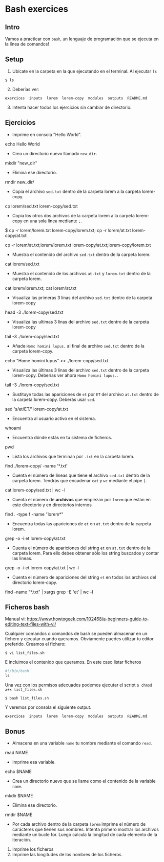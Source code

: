 # Bash exercices


## Intro

Vamos a practicar con `bash`, un lenguaje de programación que se ejecuta en la línea de comandos!

## Setup
1. Ubícate en la carpeta en la que ejecutando en el terminal. Al ejecutar `ls` 
```console
$ ls
```

2. Deberías ver: 
```console
exercices  inputs  lorem  lorem-copy  modules  outputs  README.md
```
3. Intenta hacer todos los ejercicios sin cambiar de directorio. 

## Ejercicios

* Imprime en consola "Hello World".

echo Hello World

* Crea un directorio nuevo llamado `new_dir`.

mkdir "new_dir"

* Elimina ese directorio.

rmdir new_dir/

* Copia el archivo `sed.txt` dentro de la carpeta lorem a la carpeta lorem-copy. 

cp lorem/sed.txt lorem-copy/sed.txt

* Copia los otros dos archivos de la carpeta lorem a la carpeta lorem-copy en una sola linea mediante `;`. 

$ cp -r lorem/lorem.txt lorem-copy/lorem.txt; cp -r lorem/at.txt lorem-copy/at.txt

cp -r lorem/at.txt;lorem/lorem.txt lorem-copy/at.txt;lorem-copy/lorem.txt

* Muestra el contenido del archivo `sed.txt` dentro de la carpeta lorem.

cat lorem/sed.txt

* Muestra el contenido de los archivos `at.txt` y `lorem.txt` dentro de la carpeta lorem. 

cat lorem/lorem.txt; cat lorem/at.txt

* Visualiza las primeras 3 linas del archivo `sed.txt` dentro de la carpeta lorem-copy 

head -3 ./lorem-copy/sed.txt

* Visualiza las ultimas 3 linas del archivo `sed.txt` dentro de la carpeta lorem-copy 

tail -3 ./lorem-copy/sed.txt

* Añade `Homo homini lupus.` al final de archivo `sed.txt` dentro de la carpeta lorem-copy. 

echo "Home homini lupus" >> ./lorem-copy/sed.txt

* Visualiza las últimas 3 linas del archivo `sed.txt` dentro de la carpeta lorem-copy. Deberías ver ahora `Homo homini lupus.`. 

tail -3 ./lorem-copy/sed.txt

* Sustituye todas las apariciones de `et` por `ET` del archivo `at.txt` dentro de la carpeta lorem-copy. Deberás usar `sed`.

sed 's/et/ET/' lorem-copy/at.txt

* Encuentra al usuario activo en el sistema.

whoami

* Encuentra dónde estás en tu sistema de ficheros.

pwd

* Lista los archivos que terminan por `.txt` en la carpeta lorem.

find ./lorem-copy/ -name '*.txt'

* Cuenta el número de lineas que tiene el archivo `sed.txt` dentro de la carpeta lorem. Tendrás que encadenar `cat` y `wc` mediante el pipe `|`. 

cat lorem-copy/sed.txt | wc -l

* Cuenta el número de **archivos** que empiezan por `lorem` que están en este directorio y en directorios internos

find . -type f -name "lorem*"

* Encuentra todas las apariciones de `et` en `at.txt` dentro de la carpeta lorem.

grep -o -i et lorem-copy/at.txt 

* Cuenta el número de apariciones del string `et` en `at.txt` dentro de la carpeta lorem. Para ello debes obtener sólo los string buscados y contar las lineas. 

grep -o -i et lorem-copy/at.txt | wc -l

*  Cuenta el número de apariciones del string `et` en todos los archivos del directorio lorem-copy. 

find -name "*.txt" | xargs grep -E 'et' | wc -l

## Ficheros bash

Manual vi: https://www.howtogeek.com/102468/a-beginners-guide-to-editing-text-files-with-vi/

Cualquier comandos o comandos de bash se pueden almacenar en un fichero y ejecutar cuando queramos. Obviamente puedes utilizar tu editor preferido. Creamos el fichero: 
```console
$ vi list_files.sh
```
E incluimos el contenido que queramos. En este caso listar ficheros
```python
#!/bin/bash
ls
```

Una vez con los permisos adecuados podemos ejecutar el script `$ chmod a+x list_files.sh`
```console
$ bash list_files.sh
```
Y veremos por consola el siguiente output. 
```console
exercices  inputs  lorem  lorem-copy  modules  outputs  README.md
```

## Bonus

* Almacena en una variable `name` tu nombre mediante el comando `read`.

read NAME

* Imprime esa variable.

echo $NAME

* Crea un directorio nuevo que se llame como el contenido de la variable `name`.

mkdir $NAME

* Elimina ese directorio. 

rmdir $NAME

* Por cada archivo dentro de la carpeta `lorem` imprime el número de carácteres que tienen sus nombres. Intenta primero mostrar los archivos mediante un bucle for. Luego calcula la longitud de cada elemento de la iteración. 
1. Imprime los ficheros
2. Imprime las longitudes de los nombres de los ficheros. 

